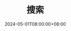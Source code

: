 ---
title: "搜索"
date: 2024-05-01T08:00:00+08:00
draft: false
description: "搜索网站内容"
layout: "search"
---